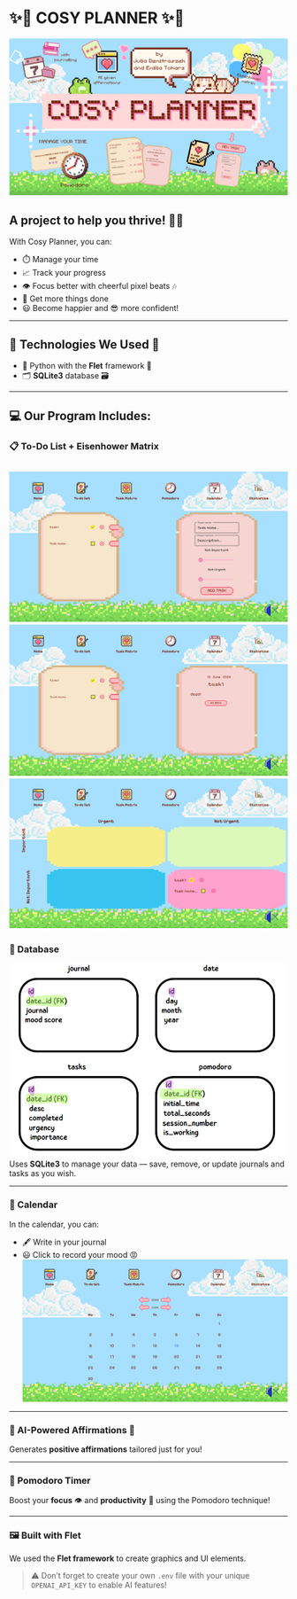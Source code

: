 # ✨🎀 COSY PLANNER ✨🎀  
![cosy_planner](./readme_images/cosy_planner.png)

## A project to help you thrive! 🌱🧠  
With Cosy Planner, you can:  
* ⏱️ Manage your time  
* 📈 Track your progress  
* 👁️ Focus better with cheerful pixel beats 🎶  
* 📠 Get more things done  
* 😃 Become happier and 😎 more confident!

---

## 🧰 Technologies We Used 🤖  
* 🐍 Python with the **Flet** framework 🪈  
* 🗂️ **SQLite3** database 🗃️

---

## 💻 Our Program Includes:

### 📋 To-Do List + Eisenhower Matrix  
![task](./readme_images/task.png)  
![task_display](./readme_images/display_task.png)
![eisenhower](./readme_images/eisenhower_matrix.png)
---

### 🧮 Database  
![database](./readme_images/database.png)  
Uses **SQLite3** to manage your data — save, remove, or update journals and tasks as you wish.

---

### 📅 Calendar  
In the calendar, you can:  
* 🖋️ Write in your journal  
* 😃 Click to record your mood 😡  
![calendar](./readme_images/calendar.png)

---

### 🧠 AI-Powered Affirmations 🤖  
Generates **positive affirmations** tailored just for you!

---

### 🍅 Pomodoro Timer  
Boost your **focus** 👁️ and **productivity** 🧠 using the Pomodoro technique!

---

### 🖼️ Built with Flet  
We used the **Flet framework** to create graphics and UI elements.  

> ⚠️ Don’t forget to create your own `.env` file with your unique `OPENAI_API_KEY` to enable AI features!
